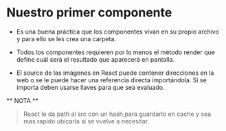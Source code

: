 # Nuestro primer componente

- Es una buena práctica que los componentes vivan en su propio archivo y para ello se les crea una carpeta.

- Todos los componentes requieren por lo menos el método render que define cuál será el resultado que aparecerá en pantalla.

- El source de las imágenes en React puede contener direcciones en la web o se le puede hacer una referencia directa importándola. Si se importa deben usarse llaves para que sea evaluado.

** NOTA **

> React le da path al src con un hash,para guardarlo en cache y sea mas rapido ubicarla si se vuelve a necesitar.
